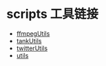 # scripts 工具链接

- [ffmpegUtils](/scripts/ffmpegUtils.js)
- [tankUtils](/scripts/tankUtils.js)
- [twitterUtils](/scripts/twitterUtils.js)
- [utils](/scripts/utils.js)
